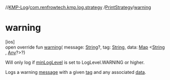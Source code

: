 //[KMP-Log](../../../index.md)/[com.renfrowtech.kmp.log.strategy](../index.md)
/[PrintStrategy](index.md)/[warning](warning.md)

# warning

[ios]\
open override fun [warning](warning.md)(
message: [String](https://kotlinlang.org/api/latest/jvm/stdlib/kotlin/-string/index.html)?,
tag: [String](https://kotlinlang.org/api/latest/jvm/stdlib/kotlin/-string/index.html),
data: [Map](https://kotlinlang.org/api/latest/jvm/stdlib/kotlin.collections/-map/index.html)
&lt;[String](https://kotlinlang.org/api/latest/jvm/stdlib/kotlin/-string/index.html)
, [Any](https://kotlinlang.org/api/latest/jvm/stdlib/kotlin/-any/index.html)?&gt;?)

Will only log if [minLogLevel](min-log-level.md) is set to LogLevel.WARNING or higher.

Logs a warning [message](warning.md) with a given [tag](warning.md) and any
associated [data](warning.md).
